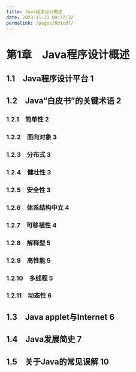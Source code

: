 ```yaml
---
title: Java程序设计概述
date: 2023-11-21 09:37:32
permalink: /pages/6b1cdf/
---
```

# 第1章　Java程序设计概述

## 1.1　Java程序设计平台 1

## 1.2　Java“白皮书”的关键术语 2

### 1.2.1　简单性 2

### 1.2.2　面向对象 3

### 1.2.3　分布式 3

### 1.2.4　健壮性 3

### 1.2.5　安全性 3

### 1.2.6　体系结构中立 4

### 1.2.7　可移植性 4

### 1.2.8　解释型 5

### 1.2.9　高性能 5

### 1.2.10　多线程 5

### 1.2.11　动态性 6

## 1.3　Java applet与Internet 6

## 1.4　Java发展简史 7

## 1.5　关于Java的常见误解 10